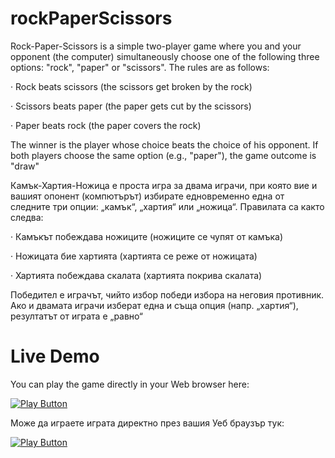 # rockPaperScissors

Rock-Paper-Scissors is a simple two-player game where you and your opponent (the computer) simultaneously choose one of the following three options: "rock", "paper" or "scissors". The rules are as follows:

· Rock beats scissors (the scissors get broken by the rock)

· Scissors beats paper (the paper gets cut by the scissors)

· Paper beats rock (the paper covers the rock)

The winner is the player whose choice beats the choice of his opponent. If both players choose the same option (e.g., "paper"), the game outcome is "draw"


Камък-Хартия-Ножица е проста игра за двама играчи, при която вие и вашият опонент (компютърът) избирате едновременно една от следните три опции: „камък“, „хартия“ или „ножица“. Правилата са както следва:

· Камъкът побеждава ножиците (ножиците се чупят от камъка)

· Ножицата бие хартията (хартията се реже от ножицата)

· Хартията побеждава скалата (хартията покрива скалата)

Победител е играчът, чийто избор победи избора на неговия противник. Ако и двамата играчи изберат една и съща опция (напр. „хартия“), резултатът от играта е „равно“

# Live Demo

You can play the game directly in your Web browser here:

[<img alt="Play Button" src="https://github.com/bogiignatov/rockPapperScissors/blob/main/image.png" />](https://replit.com/@bogiignatov/rockPaperScissors#rockPapperScissors.js)

Може да играете играта директно през вашия Уеб браузър тук:

[<img alt="Play Button" src="https://github.com/bogiignatov/rockPapperScissors/blob/main/image.png" />](https://replit.com/@bogiignatov/rockPaperScissors#rockPapperScissors.js)
